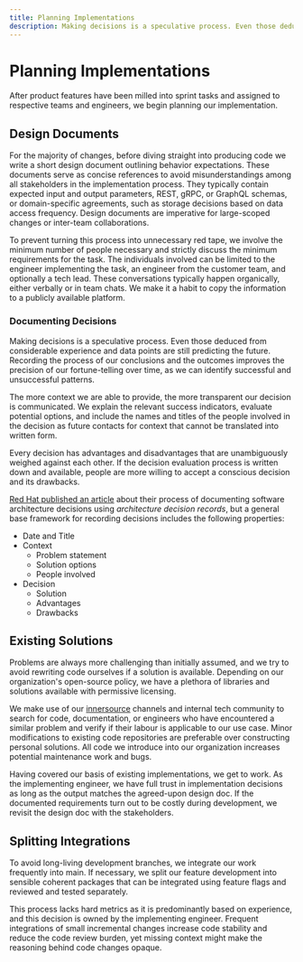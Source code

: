 ```yaml
---
title: Planning Implementations
description: Making decisions is a speculative process. Even those deduced from considerable experience and data points are still predicting the future. If the decisions are documented, people are more willing to accept a conscious decision and its drawbacks.
---
```


# Planning Implementations

After product features have been milled into sprint tasks and assigned to respective teams and engineers, we begin planning our implementation.

## Design Documents

For the majority of changes, before diving straight into producing code we write a short design document outlining behavior expectations. These documents serve as concise references to avoid misunderstandings among all stakeholders in the implementation process. They typically contain expected input and output parameters, REST, gRPC, or GraphQL schemas, or domain-specific agreements, such as storage decisions based on data access frequency. Design documents are imperative for large-scoped changes or inter-team collaborations.

To prevent turning this process into unnecessary red tape, we involve the minimum number of people necessary and strictly discuss the minimum requirements for the task. The individuals involved can be limited to the engineer implementing the task, an engineer from the customer team, and optionally a tech lead. These conversations typically happen organically, either verbally or in team chats. We make it a habit to copy the information to a publicly available platform.

<!-- TODO: (Daniel) embed here
*Mark Burgess*'s book *Thinking in Promises* - "Don't tell me what you are doing, tell me what you are trying to achieve!".
 -->

### Documenting Decisions

Making decisions is a speculative process. Even those deduced from considerable experience and data points are still predicting the future. Recording the process of our conclusions and the outcomes improves the precision of our fortune-telling over time, as we can identify successful and unsuccessful patterns.

The more context we are able to provide, the more transparent our decision is communicated. We explain the relevant success indicators, evaluate potential options, and include the names and titles of the people involved in the decision as future contacts for context that cannot be translated into written form.

Every decision has advantages and disadvantages that are unambiguously weighed against each other. If the decision evaluation process is written down and available, people are more willing to accept a conscious decision and its drawbacks.

[Red Hat published an article](https://www.redhat.com/architect/architecture-decision-records) about their process of documenting software architecture decisions using *architecture decision records*, but a general base framework for recording decisions includes the following properties:

- Date and Title
- Context
    - Problem statement
    - Solution options
    - People involved
- Decision
    - Solution
    - Advantages
    - Drawbacks

## Existing Solutions

Problems are always more challenging than initially assumed, and we try to avoid rewriting code ourselves if a solution is available. Depending on our organization's open-source policy, we have a plethora of libraries and solutions available with permissive licensing.

We make use of our [innersource](../collaborating-within-a-company/innersourcing.md) channels and internal tech community to search for code, documentation, or engineers who have encountered a similar problem and verify if their labour is applicable to our use case. Minor modifications to existing code repositories are preferable over constructing personal solutions. All code we introduce into our organization increases potential maintenance work and bugs.

Having covered our basis of existing implementations, we get to work. As the implementing engineer, we have full trust in implementation decisions as long as the output matches the agreed-upon design doc. If the documented requirements turn out to be costly during development, we revisit the design doc with the stakeholders.

## Splitting Integrations

To avoid long-living development branches, we integrate our work frequently into main. If necessary, we split our feature development into sensible coherent packages that can be integrated using feature flags and reviewed and tested separately.

This process lacks hard metrics as it is predominantly based on experience, and this decision is owned by the implementing engineer. Frequent integrations of small incremental changes increase code stability and reduce the code review burden, yet missing context might make the reasoning behind code changes opaque.
